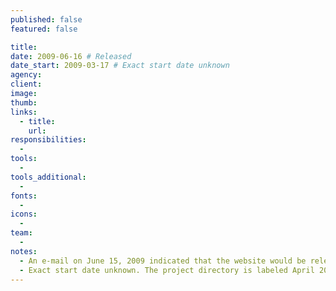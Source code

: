 ```yaml
---
published: false
featured: false

title:
date: 2009-06-16 # Released
date_start: 2009-03-17 # Exact start date unknown
agency:
client:
image:
thumb:
links:
  - title:
    url:
responsibilities:
  -
tools:
  -
tools_additional:
  -
fonts:
  -
icons:
  -
team:
  -
notes:
  - An e-mail on June 15, 2009 indicated that the website would be released the next day.
  - Exact start date unknown. The project directory is labeled April 2009. The first design file was created March 17.
---
```

